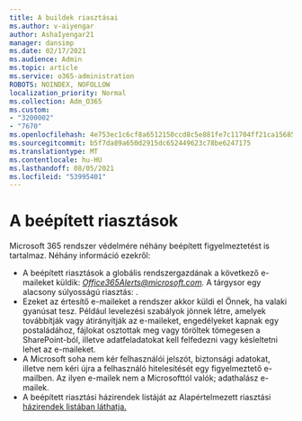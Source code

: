 ```yaml
---
title: A buildek riasztásai
ms.author: v-aiyengar
author: AshaIyengar21
manager: dansimp
ms.date: 02/17/2021
ms.audience: Admin
ms.topic: article
ms.service: o365-administration
ROBOTS: NOINDEX, NOFOLLOW
localization_priority: Normal
ms.collection: Adm_O365
ms.custom:
- "3200002"
- "7670"
ms.openlocfilehash: 4e753ec1c6cf8a6512150ccd8c5e881fe7c11704ff21ca15685a505a8f106da2
ms.sourcegitcommit: b5f7da89a650d2915dc652449623c78be6247175
ms.translationtype: MT
ms.contentlocale: hu-HU
ms.lasthandoff: 08/05/2021
ms.locfileid: "53995401"
---
```

# <a name="about-built-in-alerts"></a>A beépített riasztások

Microsoft 365 rendszer védelmére néhány beépített figyelmeztetést is tartalmaz. Néhány információ ezekről:

- A beépített riasztások a globális rendszergazdának a következő e-maileket küldik: *Office365Alerts@microsoft.com.* A tárgysor egy alacsony súlyosságú riasztás: <name of alert policy> .
- Ezeket az értesítő e-maileket a rendszer akkor küldi el Önnek, ha valaki gyanúsat tesz. Például levelezési szabályok jönnek létre, amelyek továbbítják vagy átirányítják az e-maileket, engedélyeket kapnak egy postaládához, fájlokat osztottak meg vagy töröltek tömegesen a SharePoint-ból, illetve adatfeladatokat kell felfedezni vagy késleltetni lehet az e-maileket.
- A Microsoft soha nem kér felhasználói jelszót, biztonsági adatokat, illetve nem kéri újra a felhasználó hitelesítését egy figyelmeztető e-mailben. Az ilyen e-mailek nem a Microsofttól valók; adathalász e-mailek.
- A beépített riasztási házirendek listáját az Alapértelmezett riasztási [házirendek listában láthatja.](https://go.microsoft.com/fwlink/?linkid=2103170)